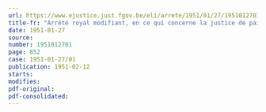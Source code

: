 ```yaml
---
url: https://www.ejustice.just.fgov.be/eli/arrete/1951/01/27/1951012701/justel
title-fr: "Arrêté royal modifiant, en ce qui concerne la justice de paix du canton de Wervik, l'arrêté royal du 15 janvier 1928, déterminant le nombre et la durée des audiences ordinaires des justices de paix et des tribunaux de police, ainsi que les jours et heures d'ouverture des greffes de ces juridictions"
date: 1951-01-27
source:
number: 1951012701
page: 852
case: 1951-01-27/01
publication: 1951-02-12
starts:
modifies:
pdf-original:
pdf-consolidated:
---
```


